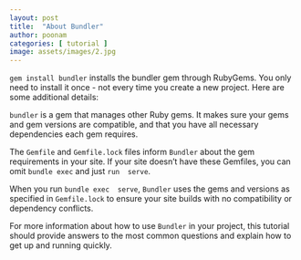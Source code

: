 ```yaml
---
layout: post
title:  "About Bundler"
author: poonam
categories: [ tutorial ]
image: assets/images/2.jpg
---
```

`gem install bundler` installs the bundler gem through RubyGems. You only need to install it once - not every time you create a new  project. Here are some additional details:

`bundler` is a gem that manages other Ruby gems. It makes sure your gems and gem versions are compatible, and that you have all necessary dependencies each gem requires.

The `Gemfile` and `Gemfile.lock` files inform `Bundler` about the gem requirements in your site. If your site doesn’t have these Gemfiles, you can omit `bundle exec` and just `run  serve`.

When you run `bundle exec  serve`, `Bundler` uses the gems and versions as specified in `Gemfile.lock` to ensure your  site builds with no compatibility or dependency conflicts.

For more information about how to use `Bundler` in your  project, this tutorial should provide answers to the most common questions and explain how to get up and running quickly.
